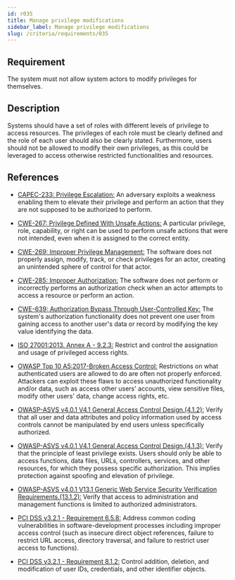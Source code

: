 ```yaml
---
id: r035
title: Manage privilege modifications
sidebar_label: Manage privilege modifications
slug: /criteria/requirements/035
---
```


## Requirement

The system must not allow system actors
to modify privileges for themselves.

## Description

Systems should have a set of roles
with different levels of privilege
to access resources.
The privileges of each role
must be clearly defined
and the role of each user
should also be clearly stated.
Furthermore,
users should not be allowed
to modify their own privileges,
as this could be leveraged to access
otherwise restricted functionalities
and resources.

## References

- [CAPEC-233: Privilege Escalation:](http://capec.mitre.org/data/definitions/233.html)
  An adversary exploits a weakness
  enabling them
  to elevate their privilege
  and perform an action
  that they are not supposed
  to be authorized to perform.

- [CWE-267: Privilege Defined With Unsafe Actions:](https://cwe.mitre.org/data/definitions/267.html)
  A particular privilege, role, capability,
  or right can be used to perform unsafe actions
  that were not intended,
  even when it is assigned
  to the correct entity.

- [CWE-269: Improper Privilege Management:](https://cwe.mitre.org/data/definitions/269.html)
  The software does not properly assign, modify, track,
  or check privileges for an actor,
  creating an unintended sphere of control
  for that actor.

- [CWE-285: Improper Authorization:](https://cwe.mitre.org/data/definitions/285.html)
  The software does not perform
  or incorrectly performs an authorization check
  when an actor attempts to access a resource
  or perform an action.

- [CWE-639: Authorization Bypass Through User-Controlled Key:](https://cwe.mitre.org/data/definitions/639.html)
  The system's authorization functionality
  does not prevent one user from gaining access
  to another user's data
  or record by modifying the key value
  identifying the data.

- [ISO 27001:2013. Annex A - 9.2.3:](https://www.iso.org/obp/ui/#iso:std:54534:en)
  Restrict and control the assignation and usage of privileged access rights.

- [OWASP Top 10 A5:2017-Broken Access Control:](https://owasp.org/www-project-top-ten/OWASP_Top_Ten_2017/Top_10-2017_A5-Broken_Access_Control)
  Restrictions on what authenticated users
  are allowed to do are often not properly enforced.
  Attackers can exploit these flaws
  to access unauthorized functionality
  and/or data,
  such as access other users' accounts,
  view sensitive files,
  modify other users' data,
  change access rights, etc.

- [OWASP-ASVS v4.0.1 V4.1 General Access Control Design.(4.1.2):](https://owasp.org/www-pdf-archive/OWASP_Application_Security_Verification_Standard_4.0-en.pdf)
  Verify that all user and data attributes
  and policy information used
  by access controls cannot be manipulated
  by end users unless specifically authorized.

- [OWASP-ASVS v4.0.1 V4.1 General Access Control Design.(4.1.3):](https://owasp.org/www-pdf-archive/OWASP_Application_Security_Verification_Standard_4.0-en.pdf)
  Verify that the principle of least privilege exists.
  Users should only be able
  to access functions, data files, URLs,
  controllers, services,
  and other resources,
  for which they possess specific authorization.
  This implies protection against spoofing
  and elevation of privilege.

- [OWASP-ASVS v4.0.1 V13.1 Generic Web Service Security Verification Requirements.(13.1.2):](https://owasp.org/www-pdf-archive/OWASP_Application_Security_Verification_Standard_4.0-en.pdf)
  Verify that access to administration
  and management functions is limited
  to authorized administrators.

- [PCI DSS v3.2.1 - Requirement 6.5.8:](https://www.pcisecuritystandards.org/documents/PCI_DSS_v3-2-1.pdf)
  Address common coding vulnerabilities
  in software-development processes
  including improper access control
  (such as insecure direct object references,
  failure to restrict URL access,
  directory traversal,
  and failure to restrict user access
  to functions).

- [PCI DSS v3.2.1 - Requirement 8.1.2:](https://www.pcisecuritystandards.org/documents/PCI_DSS_v3-2-1.pdf)
  Control addition, deletion,
  and modification of user IDs,
  credentials,
  and other identifier objects.
